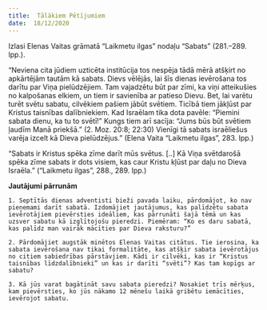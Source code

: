 ```yaml
---
title:  Tālākiem Pētījumiem
date:  18/12/2020
---
```


Izlasi Elenas Vaitas grāmatā “Laikmetu ilgas” nodaļu “Sabats” (281.–289. lpp.).

“Neviena cita jūdiem uzticēta institūcija tos nespēja tādā mērā atšķirt no apkārtējām tautām kā sabats. Dievs vēlējās, lai šīs dienas ievērošana tos darītu par Viņa pielūdzējiem. Tam vajadzētu būt par zīmi, ka viņi atteikušies no kalpošanas elkiem, un tiem ir savienība ar patieso Dievu. Bet, lai varētu turēt svētu sabatu, cilvēkiem pašiem jābūt svētiem. Ticībā tiem jākļūst par Kristus taisnības dalībniekiem. Kad Israēlam tika dota pavēle: “Piemini sabata dienu, ka tu to svētī!” Kungs tiem arī sacīja: “Jums būs būt svētiem ļaudīm Manā priekšā.” (2. Moz. 20:8; 22:30) Vienīgi tā sabats israēliešus varēja izcelt kā Dieva pielūdzējus.” (Elena Vaita “Laikmetu ilgas”, 283. lpp.)

“Sabats ir Kristus spēka zīme darīt mūs svētus. [..] Kā Viņa svētdarošā spēka zīme sabats ir dots visiem, kas caur Kristu kļūst par daļu no Dieva Israēla.” (“Laikmetu ilgas”, 288., 289. lpp.)

**Jautājumi pārrunām**

`1.	Septītās dienas adventisti bieži pavada laiku, pārdomājot, ko nav pieņemami darīt sabatā. Izdomājiet jautājumus, kas palīdzētu sabata ievērotājiem pievērsties ideāliem, kas pārrunāti šajā tēmā un kas uzsver sabatu kā izglītojošu pieredzi. Piemēram: “Ko es daru sabatā, kas palīdz man vairāk mācīties par Dieva raksturu?”`

`2.	Pārdomājiet augstāk minētos Elenas Vaitas citātus. Tie ierosina, ka sabata ievērošana nav tikai formalitāte, kas atšķir sabata ievērotājus no citiem sabiedrības pārstāvjiem. Kādi ir cilvēki, kas ir “Kristus taisnības līdzdalībnieki” un kas ir darīti “svēti”? Kas tam kopīgs ar sabatu?`

`3.	Kā jūs varat bagātināt savu sabata pieredzi? Nosakiet trīs mērķus, kam pievērsties, ko jūs nākamo 12 mēnešu laikā gribētu iemācīties, ievērojot sabatu.`